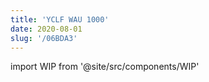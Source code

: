 ```yaml
---
title: 'YCLF WAU 1000'
date: 2020-08-01
slug: '/06BDA3'
---
```


import WIP from '@site/src/components/WIP'

<WIP state="translating" />
